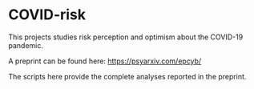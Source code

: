 # COVID-risk

This projects studies risk perception and optimism about the COVID-19 pandemic. 

A preprint can be found here: https://psyarxiv.com/epcyb/

The scripts here provide the complete analyses reported in the preprint.
